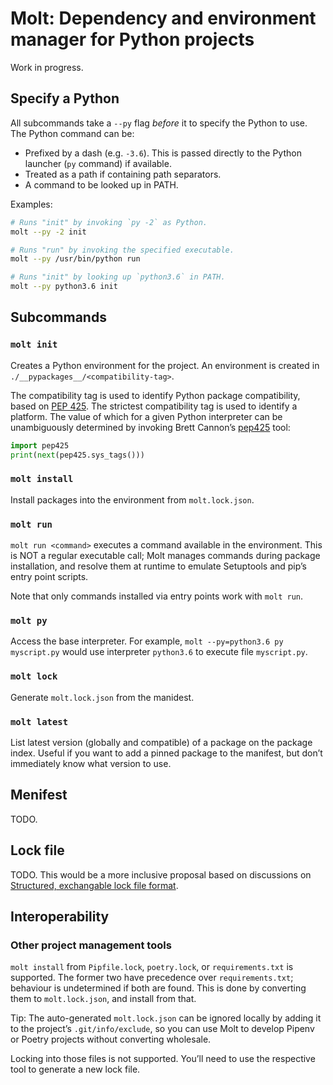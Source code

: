 # Molt: Dependency and environment manager for Python projects

Work in progress.

## Specify a Python

All subcommands take a `--py` flag *before* it to specify the Python to use.
The Python command can be:

* Prefixed by a dash (e.g. `-3.6`). This is passed directly to the Python
  launcher (`py` command) if available.
* Treated as a path if containing path separators.
* A command to be looked up in PATH.

Examples:

```bash
# Runs "init" by invoking `py -2` as Python.
molt --py -2 init

# Runs "run" by invoking the specified executable.
molt --py /usr/bin/python run

# Runs "init" by looking up `python3.6` in PATH.
molt --py python3.6 init
```


## Subcommands

### `molt init`

Creates a Python environment for the project. An environment is created in
`./__pypackages__/<compatibility-tag>`.

The compatibility tag is used to identify Python package compatibility, based
on [PEP 425]. The strictest compatibility tag is used to identify a platform.
The value of which for a given Python interpreter can be unambiguously
determined by invoking Brett Cannon’s [pep425] tool:

```python
import pep425
print(next(pep425.sys_tags()))
```

[PEP 425]: https://www.python.org/dev/peps/pep-0425/
[pep425]: https://github.com/brettcannon/pep425


### `molt install`

Install packages into the environment from `molt.lock.json`.


### `molt run`

`molt run <command>` executes a command available in the environment. This is
NOT a regular executable call; Molt manages commands during package
installation, and resolve them at runtime to emulate Setuptools and pip’s
entry point scripts.

Note that only commands installed via entry points work with `molt run`.


### `molt py`

Access the base interpreter. For example, `molt --py=python3.6 py myscript.py`
would use interpreter `python3.6` to execute file `myscript.py`.


### `molt lock`

Generate `molt.lock.json` from the manidest.


### `molt latest`

List latest version (globally and compatible) of a package on the package
index. Useful if you want to add a pinned package to the manifest, but don’t
immediately know what version to use.


## Menifest

TODO.


## Lock file

TODO. This would be a more inclusive proposal based on discussions on
[Structured, exchangable lock file format].

[Structured, exchangable lock file format]: https://discuss.python.org/t/structured-exchangeable-lock-file-format-requirements-txt-2-0/876


## Interoperability

### Other project management tools

`molt install` from `Pipfile.lock`, `poetry.lock`, or `requirements.txt` is
supported. The former two have precedence over `requirements.txt`; behaviour is
undetermined if both are found. This is done by converting them to
`molt.lock.json`, and install from that.

Tip: The auto-generated `molt.lock.json` can be ignored locally by adding it to
the project’s `.git/info/exclude`, so you can use Molt to develop Pipenv or
Poetry projects without converting wholesale.

Locking into those files is not supported. You’ll need to use the respective
tool to generate a new lock file.
